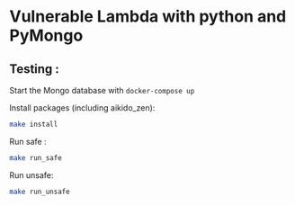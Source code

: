 # Vulnerable Lambda with python and PyMongo

## Testing : 
Start the Mongo database with `docker-compose up`

Install packages (including aikido_zen):
```bash
make install
```

Run safe : 
```bash
make run_safe
```

Run unsafe:
```bash
make run_unsafe
```
